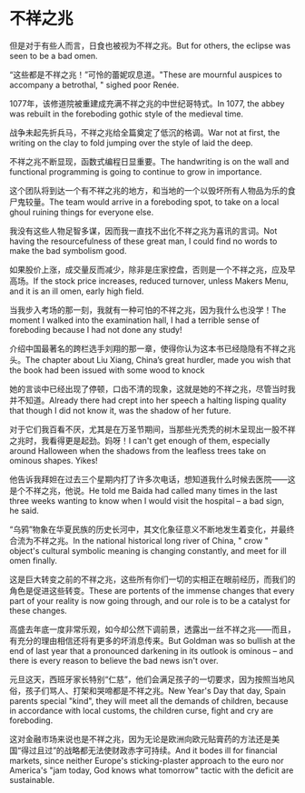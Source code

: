 # 不祥之兆

<p><span class="chinese">但是对于有些人而言，日食也被视为不祥之兆。</span><span class="english">But for others, the eclipse was seen to be a bad omen.</span></p>

<p><span class="chinese">“这些都是不祥之兆！”可怜的蕾妮叹息道。</span><span class="english">"These are mournful auspices to accompany a betrothal, " sighed poor Renée.</span></p>

<p><span class="chinese">1077年，该修道院被重建成充满不祥之兆的中世纪哥特式。</span><span class="english">In 1077, the abbey was rebuilt in the foreboding gothic style of the medieval time.</span></p>

<p><span class="chinese">战争未起先折兵马，不祥之兆给全篇奠定了低沉的格调。</span><span class="english">War not at first, the writing on the clay to fold jumping over the style of laid the deep.</span></p>

<p><span class="chinese">不祥之兆不断显现，函数式编程日显重要。</span><span class="english">The handwriting is on the wall and functional programming is going to continue to grow in importance.</span></p>

<p><span class="chinese">这个团队将到达一个有不祥之兆的地方，和当地的一个以毁坏所有人物品为乐的食尸鬼较量。</span><span class="english">The team would arrive in a foreboding spot, to take on a local ghoul ruining things for everyone else.</span></p>

<p><span class="chinese">我没有这些人物足智多谋，因而我一直找不出化不祥之兆为喜讯的言词。</span><span class="english">Not having the resourcefulness of these great man, I could find no words to make the bad symbolism good.</span></p>

<p><span class="chinese">如果股价上涨，成交量反而减少，除非是庄家控盘，否则是一个不祥之兆，应及早高场。</span><span class="english">If the stock price increases, reduced turnover, unless Makers Menu, and it is an ill omen, early high field.</span></p>

<p><span class="chinese">当我步入考场的那一刻，我就有一种可怕的不祥之兆，因为我什么也没学！</span><span class="english">The moment I walked into the examination hall, I had a terrible sense of foreboding because I had not done any study!</span></p>

<p><span class="chinese">介绍中国最著名的跨栏选手刘翔的那一章，使得你认为这本书已经隐隐有不祥之兆头。</span><span class="english">The chapter about Liu Xiang, China’s great hurdler, made you wish that the book had been issued with some wood to knock</span></p>

<p><span class="chinese">她的言谈中已经出现了停顿，口齿不清的现象，这就是她的不祥之兆，尽管当时我并不知道。</span><span class="english">Already there had crept into her speech a halting lisping quality that though I did not know it, was the shadow of her future.</span></p>

<p><span class="chinese">对于它们我百看不厌，尤其是在万圣节期间，当那些光秃秃的树木呈现出一股不祥之兆时，我看得更是起劲。妈呀！</span><span class="english">I can't get enough of them, especially around Halloween when the shadows from the leafless trees take on ominous shapes. Yikes!</span></p>

<p><span class="chinese">他告诉我拜妲在过去三个星期内打了许多次电话，想知道我什么时候去医院——这是个不祥之兆，他说。</span><span class="english">He told me Baida had called many times in the last three weeks wanting to know when I would visit the hospital – a bad sign, he said.</span></p>

<p><span class="chinese">“乌鸦”物象在华夏民族的历史长河中，其文化象征意义不断地发生着变化，并最终合流为不祥之兆。</span><span class="english">In the national historical long river of China, " crow " object's cultural symbolic meaning is changing constantly, and meet for ill omen finally.</span></p>

<p><span class="chinese">这是巨大转变之前的不祥之兆，这些所有你们一切的实相正在眼前经历，而我们的角色是促进这些转变。</span><span class="english">These are portents of the immense changes that every part of your reality is now going through, and our role is to be a catalyst for these changes.</span></p>

<p><span class="chinese">高盛去年底一度非常乐观，如今却公然下调前景，透露出一丝不祥之兆——而且，有充分的理由相信还将有更多的坏消息传来。</span><span class="english">But Goldman was so bullish at the end of last year that a pronounced darkening in its outlook is ominous – and there is every reason to believe the bad news isn't over.</span></p>

<p><span class="chinese">元旦这天，西班牙家长特别“仁慈”，他们会满足孩子的一切要求，因为按照当地风俗，孩子们骂人、打架和哭啼都是不祥之兆。</span><span class="english">New Year's Day that day, Spain parents special "kind", they will meet all the demands of children, because in accordance with local customs, the children curse, fight and cry are foreboding.</span></p>

<p><span class="chinese">这对金融市场来说也是不祥之兆，因为无论是欧洲向欧元贴膏药的方法还是美国“得过且过”的战略都无法使财政赤字可持续。</span><span class="english">And it bodes ill for financial markets, since neither Europe's sticking-plaster approach to the euro nor America's "jam today, God knows what tomorrow" tactic with the deficit are sustainable.</span></p>

